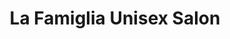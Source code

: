 ---
title: "La Famiglia Unisex Salon"
url: /hanover-township/la-famiglia-unisex-salon/
shop: Friseur
---